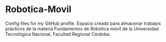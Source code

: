 # Robotica-Movil
Config files for my GitHub profile.
Espacio creado para almacenar trabajos prácticos de la materia Fundamentos de Robótica móvil de la Universidad Tecnológica Nacional, Facultad Regional Córdoba.
